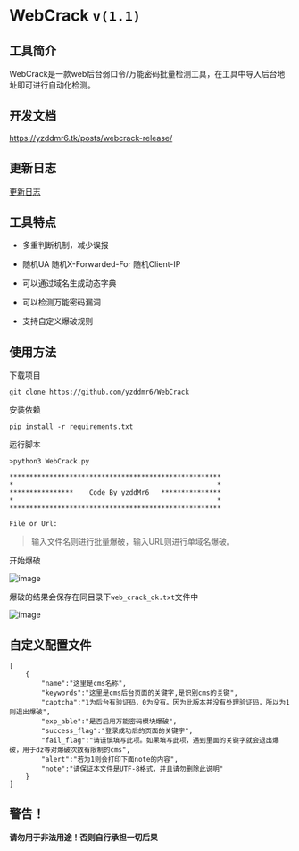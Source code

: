 # WebCrack `v(1.1)`

## 工具简介

WebCrack是一款web后台弱口令/万能密码批量检测工具，在工具中导入后台地址即可进行自动化检测。


## 开发文档

https://yzddmr6.tk/posts/webcrack-release/

## 更新日志

[更新日志](changelog.md)

## 工具特点

* 多重判断机制，减少误报

* 随机UA 随机X-Forwarded-For 随机Client-IP

* 可以通过域名生成动态字典

* 可以检测万能密码漏洞

* 支持自定义爆破规则


## 使用方法

下载项目
```
git clone https://github.com/yzddmr6/WebCrack
```

安装依赖
```
pip install -r requirements.txt
```

运行脚本
```
>python3 WebCrack.py

*****************************************************
*                                                   *
****************    Code By yzddMr6   ***************
*                                                   *
*****************************************************

File or Url:

```

>输入文件名则进行批量爆破，输入URL则进行单域名爆破。

开始爆破

![image](https://user-images.githubusercontent.com/46088090/75211227-50401080-57be-11ea-903b-61ef6c5353c9.png)


爆破的结果会保存在同目录下`web_crack_ok.txt`文件中

![image](https://user-images.githubusercontent.com/46088090/64511693-6a248e80-d317-11e9-9d0c-6114cb194d37.png)


## 自定义配置文件

```
[
    {
        "name":"这里是cms名称",
        "keywords":"这里是cms后台页面的关键字,是识别cms的关键",
        "captcha":"1为后台有验证码，0为没有。因为此版本并没有处理验证码，所以为1则退出爆破",
        "exp_able":"是否启用万能密码模块爆破",
        "success_flag":"登录成功后的页面的关键字",
        "fail_flag":"请谨慎填写此项。如果填写此项，遇到里面的关键字就会退出爆破，用于dz等对爆破次数有限制的cms",
        "alert":"若为1则会打印下面note的内容",
        "note":"请保证本文件是UTF-8格式，并且请勿删除此说明"
    }
]
```

## 警告！

**请勿用于非法用途！否则自行承担一切后果**




